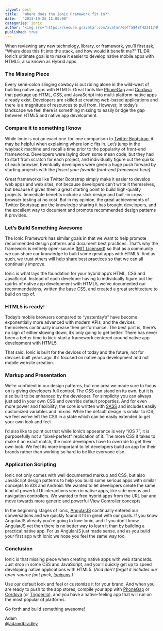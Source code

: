 ```yaml
---
layout: post
title:  "Where does the Ionic Framework fit in?"
date:   "2013-10-28 11:00:00"
categories: ionic
author: '<img src="https://secure.gravatar.com/avatar/eeff5848f4231174094d2bc3cce26a05?s=48&amp;d=mm" class="author-icon"><a href="http://twitter.com/adamdbradley" target="_blank">@adamdbradley</a>'
published: true
---
```


<p>When reviewing any new technology, library, or framework, you’ll first ask, “Where does this fit into the stack, and how would it benefit me?” TL;DR: Ionic’s ultimate goal is to make it easier to develop native mobile apps with HTML5, also known as Hybrid apps.</p>

<h3>The Missing Piece</h3>
<p>Every semi-colon slinging cowboy is out riding alone in the wild-west of building native apps with HTML5. Great tools like <a href="http://phonegap.com/">PhoneGap</a> and <a href="http://cordova.apache.org/">Cordova</a> that package up HTML, CSS, and JavaScript into multi-platform native apps already exist. Developers are skilled at creating web-based applications and there is a magnitude of resources to pull from. However, in today’s landscape we feel there is something missing to easily bridge the gap between HTML5 and native app development.</p>

<h3>Compare it to something I know</h3>
<p>While Ionic is not an exact one-for-one comparison to <a href="http://getbootstrap.com/">Twitter Bootstrap</a>, it may be helpful when explaining where Ionic fits in. Let’s jump in the wayback machine and recall a time prior to the popularity of front-end frameworks. Developers were laying down some mean code, but they had to start from scratch for each project, and individually figure out the quirks of each browser. Eventually developers were given a huge push forward by starting projects with the <em>[insert your favorite front-end framework here]</em>.</p>

<p>Great frameworks like Twitter Bootstrap simply make it easier to develop web apps and web sites, not because developers can’t write it themselves, but because it gives them a great starting point to build high-quality projects. Immediate benefits include a slick design and built-in cross-browser testing at no cost. But in my opinion, the great achievements of Twitter Bootstrap are the knowledge sharing it has brought developers, and the excellent way to document and promote recommended design patterns it provides.</p>

<h3>Let’s Build Something Awesome</h3>
<p>The Ionic Framework has similar goals in that we want to help promote recommended design patterns and document best practices. That’s why the framework is entirely open-source (<a href="http://opensource.org/licenses/MIT">MIT Licensed</a>) so that as a community we can share our knowledge to build some great apps with HTML5. And as such, we trust others will help share best practices so that we can all continually improve.</p>

<p>Ionic is what lays the foundation for your hybrid app’s HTML, CSS and JavaScript. Instead of each developer having to individually figure out the quirks of native app development with HTML5, we’ve documented our recommendations, written the base CSS, and created a great architecture to build on top of. </p>

<h3>HTML5 is ready!</h3>
<p>Today’s mobile browsers compared to “yesterday’s” have become exponentially more advanced with modern APIs, and the devices themselves continually increase their performance. The best part is, there’s no sign of either slowing down, it’s only going to get better! There has never been a better time to kick-start a framework centered around native app development with HTML5. </p>

<p>That said, Ionic is built for the devices of today and the future, not for devices built years ago. It’s focused on native app development and not mobile website creation.</p>

<h3>Markup and Presentation</h3>
<p>We’re confident in our design patterns, but one area we made sure to focus on is giving developers full control. The CSS can stand on its own, but it is also built to be enhanced by the developer. For simplicity you can always just add in your own CSS and override default properties. And for even more power and flexibility, the core is written with <a href="http://sass-lang.com/">SASS</a> and includes easily customized variables and mixins. While the default design is similar to iOS, we feel we’ve left the CSS in a state which can be easily extended to get your own look and feel. </p>

<p>I’d also like to point out that while Ionic’s appearance is very “iOS 7”, it is purposefully not a “pixel-perfect” replication of it. The more CSS it takes to make it an exact match, the more developers have to override to get their own look. We feel its more important to let developers build an app for their brands rather than working so hard to be like everyone else.</p>

<h3>Application Scripting</h3>
<p>Ionic not only comes with well documented markup and CSS, but also JavaScript design patterns to help you build some serious apps with similar concepts to iOS and Android. We wanted to let developers create the same kind of powerful UI interactions seen in native apps, like side menus and navigation controllers. We wanted to free hybrid apps from the URL bar and move towards more generic and powerful View Controller concepts.</p>

<p>In the beginning stages of Ionic, <a href="http://angularjs.org/">AngularJS</a> continually entered our conversations and we quickly found it fit in great with our goals. If you know AngularJS already you're going to love Ionic, and if you don’t know AngularJS yet then there is no better way to learn it than by building a practical native app. For us AngularJS just made sense, and as you build your first app with Ionic we hope you feel the same way too.</p>

<h3>Conclusion</h3>
<p>Ionic is that missing piece when creating native apps with web standards. Just drop in some CSS and JavaScript, and you’ll quickly get up to speed developing native applications with HTML5. <em>(And don't forget it includes our open-source font pack, <a href="http://ionicons.com/">Ionicons</a>.)</em></p>

<p>Use our default look and feel or customize it for your brand. And when you are ready to push to the app stores, compile your app with <a href="http://phonegap.com/">PhoneGap</a> or <a href="http://cordova.apache.org/">Cordova</a> (or <a href="https://trigger.io/">Trigger.io</a>), and you have a native-feeling app that will run on the most popular of platforms.</p>

<p>Go forth and build something awesome!</p>

<p>
  <div>Adam</div>
  <div><a href="http://twitter.com/adamdbradley">@adamdbradley</a></div>
</p>